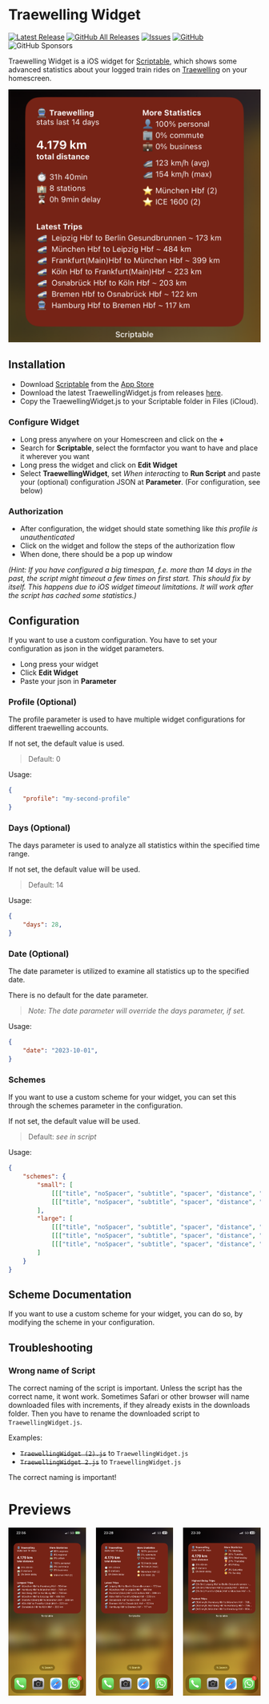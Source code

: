 # Traewelling Widget
[![Latest Release](https://img.shields.io/github/v/release/tiuub/traewelling-widget)](https://github.com/tiuub/traewelling-widget/releases/latest)
[![GitHub All Releases](https://img.shields.io/github/downloads/tiuub/traewelling-widget/total)](https://github.com/tiuub/traewelling-widget/releases/latest)
[![Issues](https://img.shields.io/github/issues/tiuub/traewelling-widget)](https://github.com/tiuub/traewelling-widget/issues)
[![GitHub](https://img.shields.io/github/license/tiuub/traewelling-widget)](https://github.com/tiuub/traewelling-widget/blob/master/LICENSE)
![GitHub Sponsors](https://img.shields.io/github/sponsors/tiuub)


Traewelling Widget is a iOS widget for [Scriptable](https://scriptable.app/), which shows some advanced statistics about your logged train rides on [Traewelling](https://traewelling.de) on your homescreen.

![Preview](examples/2_cut.png)

## Installation

 - Download [Scriptable](https://scriptable.app/) from the [App Store](https://apps.apple.com/de/app/scriptable/id1405459188)
 - Download the latest TraewellingWidget.js from releases [here](https://github.com/tiuub/traewelling-widget/releases/latest).
 - Copy the TraewellingWidget.js to your Scriptable folder in Files (iCloud).


### Configure Widget

 - Long press anywhere on your Homescreen and click on the **+**
 - Search for **Scriptable**, select the formfactor you want to have and place it wherever you want
 - Long press the widget and click on **Edit Widget**
 - Select **TraewellingWidget**, set *When interacting* to **Run Script** and paste your (optional) configuration JSON at **Parameter**. (For configuration, see below)


### Authorization

- After configuration, the widget should state something like *this profile is unauthenticated*
- Click on the widget and follow the steps of the authorization flow
- When done, there should be a pop up window

*(Hint: If you have configured a big timespan, f.e. more than 14 days in the past, the script might timeout a few times on first start. This should fix by itself. This happens due to iOS widget timeout limitations. It will work after the script has cached some statistics.)*

## Configuration

If you want to use a custom configuration. You have to set your configuration as json in the widget parameters.

- Long press your widget
- Click **Edit Widget**
- Paste your json in **Parameter**

### Profile (Optional)

The profile parameter is used to have multiple widget configurations for different traewelling accounts. 

If not set, the default value is used.

> Default: 0

Usage:
```json
{
    "profile": "my-second-profile"
}
```

### Days (Optional)

The days parameter is used to analyze all statistics within the specified time range.

If not set, the default value will be used.

> Default: 14

Usage:

```json
{
    "days": 28,
}
```

### Date (Optional)

The date parameter is utilized to examine all statistics up to the specified date.

There is no default for the date parameter.

> *Note: The date parameter will override the days parameter, if set.*

Usage:

```json
{
    "date": "2023-10-01",
}
```

### Schemes

If you want to use a custom scheme for your widget, you can set this through the schemes parameter in the configuration.

If not set, the default value will be used.

> Default: *see in script* 

Usage:

```json
{
    "schemes": {
        "small": [
            [[["title", "noSpacer", "subtitle", "spacer", "distance", "spacer", "duration", "stations", "delay"]]], 
            [[["title", "noSpacer", "subtitle", "spacer", "distance", "spacer", "purposePersonal", "purposeCommute", "purposeBusiness"]]],
        ], 
        "large": [
            [[["title", "noSpacer", "subtitle", "spacer", "distance", "spacer", "duration", "stations", "delay"], ["moreStats", "minSpeed", "avgSpeed", "maxSpeed", "spacer", "purposePersonal", "purposeCommute", "purposeBusiness", "spacer", "favouriteStation"]], [["latestTrips"]]],
            [[["title", "noSpacer", "subtitle", "spacer", "distance", "spacer", "duration", "stations", "delay"], ["moreStats", "categoryExpress", "categoryRegional", "categoryUrban", "spacer", "purposePersonal", "purposeCommute", "purposeBusiness", "spacer", "favouriteStation"]], [["longestTrips"]]],
            [[["title", "noSpacer", "subtitle", "spacer", "distance", "spacer", "duration", "stations", "delay"], ["moreStats", "minSpeed", "avgSpeed", "maxSpeed", "spacer", "categoryExpress", "categoryRegional", "categoryUrban"]], [[{"name": "highestDelayTrips", "args": {"maxTrips": 3}}]], [[{"name": "fastestTrips", "args": {"maxTrips": 3}}]]]
        ]
    }
}
```

## Scheme Documentation

If you want to use a custom scheme for your widget, you can do so, by modifying the scheme in your configuration.

## Troubleshooting

### Wrong name of Script

The correct naming of the script is important. Unless the script has the correct name, it wont work. Sometimes Safari or other browser will name downloaded files with increments, if they already exists in the downloads folder. Then you have to rename the downloaded script to ```TraewellingWidget.js```. 

Examples:
- ~~```TraewellingWidget (2).js```~~ to ```TraewellingWidget.js```
- ~~```TraewellingWidget 2.js```~~ to ```TraewellingWidget.js```

The correct naming is important!


# Previews

<div style="display:flex">
     <div style="flex:1;padding-right:20px;">
          <img src="examples/1.png"/>
     </div>
     <div style="flex:1;padding-right:20px;">
          <img src="examples/2.png"/>
     </div>
     <div style="flex:1">
          <img src="examples/3.png"/>
     </div>
</div>
